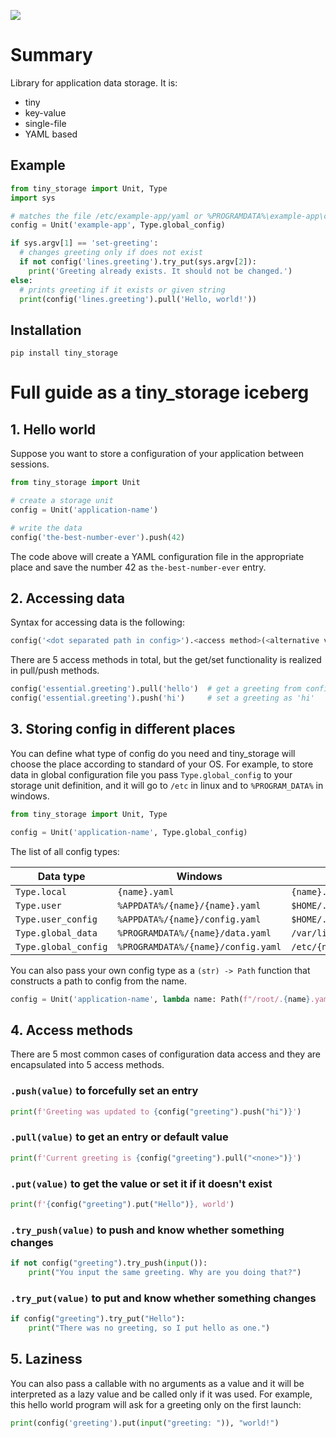 ![](https://byob.yarr.is/girvel/tiny_storage/coverage)

# Summary

Library for application data storage. It is:

- tiny
- key-value
- single-file
- YAML based

## Example

```py
from tiny_storage import Unit, Type
import sys

# matches the file /etc/example-app/yaml or %PROGRAMDATA%\example-app\config.yaml
config = Unit('example-app', Type.global_config)

if sys.argv[1] == 'set-greeting':
  # changes greeting only if does not exist
  if not config('lines.greeting').try_put(sys.argv[2]):
    print('Greeting already exists. It should not be changed.')
else:
  # prints greeting if it exists or given string
  print(config('lines.greeting').pull('Hello, world!'))
```

## Installation

```shell
pip install tiny_storage
```

# Full guide as a tiny_storage iceberg

## 1. Hello world

Suppose you want to store a configuration of your application between sessions.

```python
from tiny_storage import Unit

# create a storage unit
config = Unit('application-name')

# write the data
config('the-best-number-ever').push(42)
```

The code above will create a YAML configuration file in the appropriate place and save the number 42 as `the-best-number-ever` entry.

## 2. Accessing data

Syntax for accessing data is the following:

```python
config('<dot separated path in config>').<access method>(<alternative value>)
```

There are 5 access methods in total, but the get/set functionality is realized in pull/push methods.

```python
config('essential.greeting').pull('hello')  # get a greeting from config or 'hello'
config('essential.greeting').push('hi')     # set a greeting as 'hi'
```

## 3. Storing config in different places

You can define what type of config do you need and tiny_storage will choose the place according to standard of your OS. For example, to store data in global configuration file you pass `Type.global_config` to your storage unit definition, and it will go to `/etc` in linux and to `%PROGRAM_DATA%` in windows.

```python
from tiny_storage import Unit, Type

config = Unit('application-name', Type.global_config)
```

The list of all config types:

| Data type            | Windows                            | Linux                          |
|----------------------|------------------------------------|--------------------------------|
| `Type.local`         | `{name}.yaml`                      | `{name}.yaml`                  |
| `Type.user`          | `%APPDATA%/{name}/{name}.yaml`     | `$HOME/.{name}.yaml`           |
| `Type.user_config `  | `%APPDATA%/{name}/config.yaml`     | `$HOME/.config/{name}.yaml`    |
| `Type.global_data`   | `%PROGRAMDATA%/{name}/data.yaml`   | `/var/lib/{name}.yaml`         |
| `Type.global_config` | `%PROGRAMDATA%/{name}/config.yaml` | `/etc/{name}.yaml`             |

You can also pass your own config type as a `(str) -> Path` function that constructs a path to config from the name.

```python
config = Unit('application-name', lambda name: Path(f"/root/.{name}.yaml"))
```

## 4. Access methods

There are 5 most common cases of configuration data access and they are encapsulated into 5 access methods. 

### `.push(value)` to forcefully set an entry

```python
print(f'Greeting was updated to {config("greeting").push("hi")}')
```

### `.pull(value)` to get an entry or default value

```python
print(f'Current greeting is {config("greeting").pull("<none>")}')
```

### `.put(value)` to get the value or set it if it doesn't exist

```python
print(f'{config("greeting").put("Hello")}, world')
```

### `.try_push(value)` to push and know whether something changes

```python
if not config("greeting").try_push(input()):
    print("You input the same greeting. Why are you doing that?")
```

### `.try_put(value)` to put and know whether something changes

```python
if config("greeting").try_put("Hello"):
    print("There was no greeting, so I put hello as one.")
```

## 5. Laziness

You can also pass a callable with no arguments as a value and it will be interpreted as a lazy value and be called only if it was used. For example, this hello world program will ask for a greeting only on the first launch:

```python
print(config('greeting').put(input("greeting: ")), "world!")
```